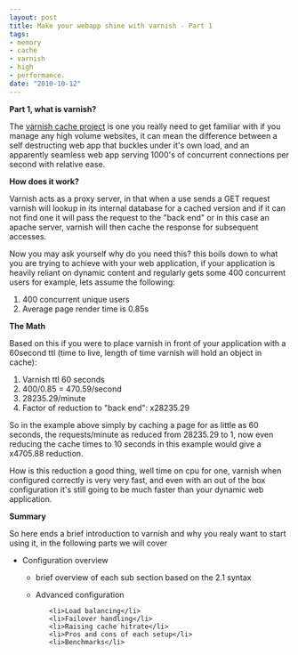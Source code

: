```yaml
--- 
layout: post
title: Make your webapp shine with varnish - Part 1
tags: 
- memory
- cache
- varnish
- high
- performance.
date: "2010-10-12"
---
```

<strong>Part 1, what is varnish?</strong>

The <a href="www.varnish-cache.org">varnish cache project</a> is one you really need to get familiar with if you manage any high volume websites, it can mean the difference between a self destructing web app that buckles under it's own load, and an apparently seamless web app serving 1000's of concurrent connections per second with relative ease.

<strong>How does it work?</strong>

Varnish acts as a proxy server, in that when a use sends a GET request varnish will lookup in its internal database for a cached version and if it can not find one it will pass the request to the "back end" or in this case an apache server, varnish will then cache the response for subsequent accesses.

Now you may ask yourself why do you need this? this boils down to what you are trying to achieve with your web application, if your application is heavily reliant on dynamic content and regularly gets some 400 concurrent users for example, lets assume the following:

<ol>
	<li>400 concurrent unique users</li>
	<li>Average page render time is 0.85s</li>
</ol>

<strong>The Math</strong>

Based on this if you were to place varnish in front of your application with a 60second ttl (time to live, length of time varnish will hold an object in cache):
<ol>
	<li>Varnish ttl 60 seconds</li>
	<li>400/0.85 = 470.59/second</li>
	<li>28235.29/minute</li>
	<li>Factor of reduction to "back end": x28235.29</li>
</ol>

So in the example above simply by caching a page for as little as 60 seconds, the requests/minute as reduced from 28235.29 to 1, now even reducing the cache times to 10 seconds in this example would give a x4705.88 reduction.

How is this reduction a good thing, well time on cpu for one, varnish when configured correctly is very very fast, and even with an out of the box configuration it's still going to be much faster than your dynamic web application.

<strong>Summary</strong>

So here ends a brief introduction to varnish and why you realy want to start using it, in the following parts we will cover

<ul>
	<li>Configuration overview</li>
<ul>
	<li>brief overview of each sub section based on the 2.1 syntax</li>
</ul>

<ul>
	<li>Advanced configuration</li>
<ul>

	<li>Load balancing</li>
	<li>Failover handling</li>
	<li>Raising cache hitrate</li>
	<li>Pros and cons of each setup</li>
	<li>Benchmarks</li>
</ul>

</ul>
</ul>










